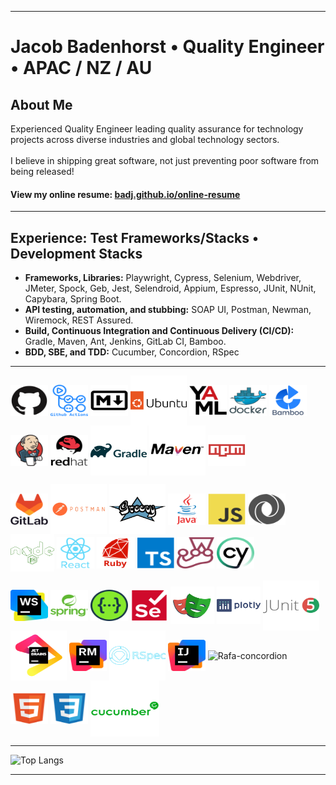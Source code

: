 <hr />
<!-- TODO: Use stylesheet at some point -->
<!--<style>
    hr {
        width: 720pt;
    }
</style> -->
<!-- TODO: Use stylesheet at some point -->

<!-- TODO: Use headshot at some point -->
<!-- <img align="middle" height="100" width="100" src="https://raw.githubusercontent.com/badj/online-resume/refs/heads/main/images/header_image.png">-->
<!-- TODO: Use headshot at some point -->

# Jacob Badenhorst • Quality Engineer • APAC / NZ / AU

## About Me

Experienced Quality Engineer leading quality assurance for technology projects across diverse industries and global technology sectors.
<br />
<br />
I believe in shipping great software, not just preventing poor software from being released!
<br />
#### View my online resume: [badj.github.io/online-resume](https://badj.github.io/online-resume/)
<hr />

## Experience: Test Frameworks/Stacks • Development Stacks

* **Frameworks, Libraries:** Playwright, Cypress, Selenium, Webdriver, JMeter, Spock, Geb, Jest, Selendroid, Appium, Espresso, JUnit, NUnit, Capybara, Spring Boot.
* **API testing, automation, and stubbing:** SOAP UI, Postman, Newman, Wiremock, REST Assured.
* **Build, Continuous Integration and Continuous Delivery (CI/CD):** Gradle, Maven, Ant, Jenkins, GitLab CI, Bamboo.
* **BDD, SBE, and TDD:** Cucumber, Concordion, RSpec

<hr />

<p align="left">
<img align="center" alt="Rafa-github" height="50" width="60" src="https://raw.githubusercontent.com/devicons/devicon/refs/heads/master/icons/github/github-original.svg">
<img align="center" alt="Rafa-githubactions" height="50" width="60" src="https://raw.githubusercontent.com/devicons/devicon/refs/heads/master/icons/githubactions/githubactions-plain-wordmark.svg">
<img align="center" alt="Rafa-markdown" height="50" width="60" src="https://raw.githubusercontent.com/devicons/devicon/refs/heads/master/icons/markdown/markdown-original.svg">
<img align="center" alt="Rafa-ubuntu" height="80" width="90" src="https://raw.githubusercontent.com/devicons/devicon/refs/heads/master/icons/ubuntu/ubuntu-original-wordmark.svg">
<img align="center" alt="Rafa-yaml" height="50" width="60" src="https://raw.githubusercontent.com/devicons/devicon/refs/heads/master/icons/yaml/yaml-original.svg">
<img align="center" alt="Rafa-docker" height="50" width="60" src="https://raw.githubusercontent.com/devicons/devicon/refs/heads/master/icons/docker/docker-original-wordmark.svg">
<img align="center" alt="Rafa-bamboo" height="50" width="60" src="https://raw.githubusercontent.com/devicons/devicon/refs/heads/master/icons/bamboo/bamboo-original-wordmark.svg">
<img align="center" alt="Rafa-jenkins" height="50" width="60" src="https://raw.githubusercontent.com/devicons/devicon/refs/heads/master/icons/jenkins/jenkins-original.svg">
<img align="center" alt="Rafa-redhat" height="50" width="60" src="https://raw.githubusercontent.com/devicons/devicon/refs/heads/master/icons/redhat/redhat-original-wordmark.svg">
<img align="center" alt="Rafa-gradle" height="80" width="90" src="https://raw.githubusercontent.com/devicons/devicon/refs/heads/master/icons/gradle/gradle-original-wordmark.svg">
<img align="center" alt="Rafa-maven" height="80" width="90" src="https://raw.githubusercontent.com/devicons/devicon/refs/heads/master/icons/maven/maven-original-wordmark.svg">
<img align="center" alt="Rafa-npm" height="50" width="60" src="https://raw.githubusercontent.com/devicons/devicon/refs/heads/master/icons/npm/npm-original-wordmark.svg">
</p>
<p align="left">
<img align="center" alt="Rafa-gitlab" height="50" width="60" src="https://raw.githubusercontent.com/devicons/devicon/refs/heads/master/icons/gitlab/gitlab-original-wordmark.svg">
<img align="center" alt="Rafa-postman" height="80" width="90" src="https://raw.githubusercontent.com/devicons/devicon/refs/heads/master/icons/postman/postman-original-wordmark.svg">
<img align="center" alt="Rafa-groovy" height="80" width="90" src="https://raw.githubusercontent.com/devicons/devicon/refs/heads/master/icons/groovy/groovy-original.svg">
<img align="center" alt="Rafa-java" height="50" width="60" src="https://raw.githubusercontent.com/devicons/devicon/refs/heads/master/icons/java/java-original-wordmark.svg">
<img align="center" alt="Rafa-javascript" height="50" width="60" src="https://raw.githubusercontent.com/devicons/devicon/refs/heads/master/icons/javascript/javascript-original.svg">
<img align="center" alt="Rafa-json" height="50" width="60" src="https://raw.githubusercontent.com/devicons/devicon/refs/heads/master/icons/json/json-plain.svg">
<img align="center" alt="Rafa-nodejs" height="60" width="70" src="https://raw.githubusercontent.com/devicons/devicon/refs/heads/master/icons/nodejs/nodejs-line-wordmark.svg">
<img align="center" alt="Rafa-react" height="50" width="60" src="https://raw.githubusercontent.com/devicons/devicon/refs/heads/master/icons/react/react-original-wordmark.svg">
<img align="center" alt="Rafa-ruby" height="50" width="60" src="https://raw.githubusercontent.com/devicons/devicon/refs/heads/master/icons/ruby/ruby-plain-wordmark.svg">
<img align="center" alt="Rafa-typescript" height="50" width="60" src="https://raw.githubusercontent.com/devicons/devicon/refs/heads/master/icons/typescript/typescript-plain.svg">
<img align="center" alt="Rafa-jest" height="50" width="60" src="https://raw.githubusercontent.com/devicons/devicon/refs/heads/master/icons/jest/jest-plain.svg">
<img align="center" alt="Rafa-cypressio" height="50" width="60" src="https://raw.githubusercontent.com/devicons/devicon/refs/heads/master/icons/cypressio/cypressio-original.svg">
</p>
<p align="left">
<img align="center" alt="Rafa-webstorm" height="50" width="60" src="https://raw.githubusercontent.com/devicons/devicon/refs/heads/master/icons/webstorm/webstorm-original.svg">
<img align="center" alt="Rafa-spring" height="50" width="60" src="https://raw.githubusercontent.com/devicons/devicon/refs/heads/master/icons/spring/spring-original-wordmark.svg">
<img align="center" alt="Rafa-swagger" height="50" width="60" src="https://raw.githubusercontent.com/devicons/devicon/refs/heads/master/icons/swagger/swagger-original.svg">
<img align="center" alt="Rafa-selenium" height="50" width="60" src="https://raw.githubusercontent.com/devicons/devicon/refs/heads/master/icons/selenium/selenium-original.svg">
<img align="center" alt="Rafa-playwright" height="60" width="70" src="https://raw.githubusercontent.com/devicons/devicon/refs/heads/master/icons/playwright/playwright-original.svg">
<img align="center" alt="Rafa-plotly" height="60" width="70" src="https://raw.githubusercontent.com/devicons/devicon/refs/heads/master/icons/plotly/plotly-original-wordmark.svg">
<img align="center" alt="Rafa-junit" height="80" width="90" src="https://raw.githubusercontent.com/devicons/devicon/refs/heads/master/icons/junit/junit-original-wordmark.svg">
<img align="center" alt="Rafa-jetbrains" height="80" width="90" src="https://raw.githubusercontent.com/devicons/devicon/refs/heads/master/icons/jetbrains/jetbrains-original.svg">
<img align="center" alt="Rafa-rubymine" height="50" width="60" src="https://raw.githubusercontent.com/devicons/devicon/refs/heads/master/icons/rubymine/rubymine-original.svg">
<img align="center" alt="Rafa-rspec" height="80" width="90" src="https://raw.githubusercontent.com/devicons/devicon/refs/heads/master/icons/rspec/rspec-line-wordmark.svg">
<img align="center" alt="Rafa-intellij" height="50" width="60" src="https://raw.githubusercontent.com/devicons/devicon/refs/heads/master/icons/intellij/intellij-original.svg">
<img align="center" alt="Rafa-concordion" height="65" width="90" src="https://concordion.org/img/concordion-logo-web-green.png">
<img align="center" alt="Rafa-HTML" height="50" width="60" src="https://raw.githubusercontent.com/devicons/devicon/master/icons/html5/html5-original.svg"> 
<img align="center" alt="Rafa-CSS" height="50" width="60" src="https://raw.githubusercontent.com/devicons/devicon/master/icons/css3/css3-original.svg">
<img align="center" alt="Rafa-cucumber" height="90" width="110" src="https://raw.githubusercontent.com/devicons/devicon/refs/heads/master/icons/cucumber/cucumber-plain-wordmark.svg">
</p>

<hr />

![Top Langs](https://github-readme-stats.vercel.app/api/top-langs/?username=badj&layout=compact&langs_count=6&theme=tokyonight)

<hr />
